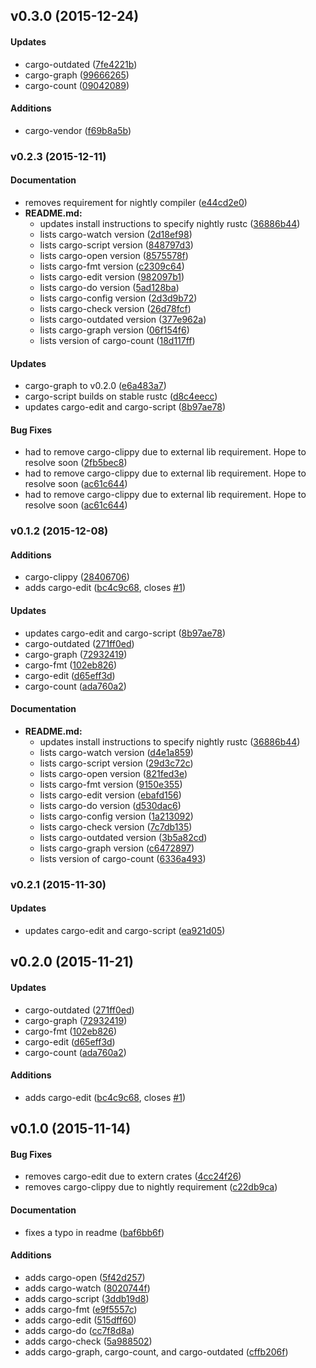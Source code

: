 <a name="v0.3.0"></a>
## v0.3.0 (2015-12-24)


#### Updates

*   cargo-outdated ([7fe4221b](https://github.com/kbknapp/cargo-extras/commit/7fe4221b27c61fe9fd273f5f1217bb52f40d89d7))
*   cargo-graph ([99666265](https://github.com/kbknapp/cargo-extras/commit/99666265f52ac6e8f46e4f1f8dc48f0caba18d3c))
*   cargo-count ([09042089](https://github.com/kbknapp/cargo-extras/commit/090420890bf413e22a407d12261bceaf79037633))

#### Additions

*   cargo-vendor ([f69b8a5b](https://github.com/kbknapp/cargo-extras/commit/f69b8a5b398294b41c49e2ba90bdd9385e031929))

<a name="v0.2.3"></a>
### v0.2.3 (2015-12-11)

#### Documentation

*   removes requirement for nightly compiler ([e44cd2e0](https://github.com/kbknapp/cargo-extras/commit/e44cd2e0e31114b735496818606381cc883fbabc))
* **README.md:**
  *  updates install instructions to specify nightly rustc ([36886b44](https://github.com/kbknapp/cargo-extras/commit/36886b441a2a749f3bca154af1ca5410233be657))
  *  lists cargo-watch version ([2d18ef98](https://github.com/kbknapp/cargo-extras/commit/2d18ef983f09cbe255208d6dd81b2a052727b722))
  *  lists cargo-script version ([848797d3](https://github.com/kbknapp/cargo-extras/commit/848797d3a12e382275c90d884060b22f4805c324))
  *  lists cargo-open version ([8575578f](https://github.com/kbknapp/cargo-extras/commit/8575578f8eb440dae7124a70f2136c159be61e33))
  *  lists cargo-fmt version ([c2309c64](https://github.com/kbknapp/cargo-extras/commit/c2309c6442a5563e02c75ec22a2b8d513a1a585a))
  *  lists cargo-edit version ([982097b1](https://github.com/kbknapp/cargo-extras/commit/982097b157e0cbf36d32f2a281d5ac33767d57f9))
  *  lists cargo-do version ([5ad128ba](https://github.com/kbknapp/cargo-extras/commit/5ad128bafff7a140ef83ef539d669ba2b86ba0e9))
  *  lists cargo-config version ([2d3d9b72](https://github.com/kbknapp/cargo-extras/commit/2d3d9b72193ed17941c9fbe453f9d7a671513ae7))
  *  lists cargo-check version ([26d78fcf](https://github.com/kbknapp/cargo-extras/commit/26d78fcff3d2126b08447472b3a6fec1a3193c4e))
  *  lists cargo-outdated version ([377e962a](https://github.com/kbknapp/cargo-extras/commit/377e962afc5e475f7d577814d2aa93ae9a1006a4))
  *  lists cargo-graph version ([06f154f6](https://github.com/kbknapp/cargo-extras/commit/06f154f6c9edbbccc9fd8e20f5ce7f9638fa0582))
  *  lists version of cargo-count ([18d117ff](https://github.com/kbknapp/cargo-extras/commit/18d117ff1a4e134a608c70befe3cd444a22e8138))

#### Updates

*   cargo-graph to v0.2.0 ([e6a483a7](https://github.com/kbknapp/cargo-extras/commit/e6a483a7ab91b5cf408e7e9c4ad658eb0544d4c9))
*   cargo-script builds on stable rustc ([d8c4eecc](https://github.com/kbknapp/cargo-extras/commit/d8c4eecc839dbca4a4813d53da4efcb924142aeb))
*   updates cargo-edit and cargo-script ([8b97ae78](https://github.com/kbknapp/cargo-extras/commit/8b97ae785e5deab8378549f8ed77319e8c9e2a5a))

#### Bug Fixes

*   had to remove cargo-clippy due to external lib requirement. Hope to resolve soon ([2fb5bec8](https://github.com/kbknapp/cargo-extras/commit/2fb5bec8185fccb29944c030b2135e4cc5196d11))
*   had to remove cargo-clippy due to external lib requirement. Hope to resolve soon ([ac61c644](https://github.com/kbknapp/cargo-extras/commit/ac61c644d76c98cfd726941ca2532244d4f55ff4))
*   had to remove cargo-clippy due to external lib requirement. Hope to resolve soon ([ac61c644](https://github.com/kbknapp/cargo-extras/commit/ac61c644d76c98cfd726941ca2532244d4f55ff4))

<a name="v0.2.2"></a>
### v0.1.2 (2015-12-08)


#### Additions

*   cargo-clippy ([28406706](https://github.com/kbknapp/cargo-extras/commit/284067061bf597627ff19f3477336fa290271551))
*   adds cargo-edit ([bc4c9c68](https://github.com/kbknapp/cargo-extras/commit/bc4c9c6842cdb5114c6df050e40f58dfc936d50e), closes [#1](https://github.com/kbknapp/cargo-extras/issues/1))

#### Updates

*   updates cargo-edit and cargo-script ([8b97ae78](https://github.com/kbknapp/cargo-extras/commit/8b97ae785e5deab8378549f8ed77319e8c9e2a5a))
*   cargo-outdated ([271ff0ed](https://github.com/kbknapp/cargo-extras/commit/271ff0edb59b881dc6cf816ffd594f191a5faa61))
*   cargo-graph ([72932419](https://github.com/kbknapp/cargo-extras/commit/72932419da475f91e4923d0d5c5c519b582076a1))
*   cargo-fmt ([102eb826](https://github.com/kbknapp/cargo-extras/commit/102eb826aa0997476723b238f3366e21655bef0b))
*   cargo-edit ([d65eff3d](https://github.com/kbknapp/cargo-extras/commit/d65eff3daf071888640c6bdd7c60a8b5113b5786))
*   cargo-count ([ada760a2](https://github.com/kbknapp/cargo-extras/commit/ada760a287ae328fdaa502a562e860824f4b74c2))

#### Documentation

* **README.md:**
  *  updates install instructions to specify nightly rustc ([36886b44](https://github.com/kbknapp/cargo-extras/commit/36886b441a2a749f3bca154af1ca5410233be657))
  *  lists cargo-watch version ([d4e1a859](https://github.com/kbknapp/cargo-extras/commit/d4e1a8592020e32544acc24074f043cac780f683))
  *  lists cargo-script version ([29d3c72c](https://github.com/kbknapp/cargo-extras/commit/29d3c72c4351fc3d68dcfe0ea2eb716de726087f))
  *  lists cargo-open version ([821fed3e](https://github.com/kbknapp/cargo-extras/commit/821fed3e8853d5cc54a5265cd9a15e5fa1bd16aa))
  *  lists cargo-fmt version ([9150e355](https://github.com/kbknapp/cargo-extras/commit/9150e355ac75c410f50e6ec46c0f5bfd48335987))
  *  lists cargo-edit version ([ebafd156](https://github.com/kbknapp/cargo-extras/commit/ebafd15632201a57b3da9f374a3cbfdbc6a24911))
  *  lists cargo-do version ([d530dac6](https://github.com/kbknapp/cargo-extras/commit/d530dac637a9fbe90771d488f60fc50b05a45afa))
  *  lists cargo-config version ([1a213092](https://github.com/kbknapp/cargo-extras/commit/1a2130925d3a551f23074c78593ad5281d54bc04))
  *  lists cargo-check version ([7c7db135](https://github.com/kbknapp/cargo-extras/commit/7c7db135887ebf17af7b9974017c8b9f82965077))
  *  lists cargo-outdated version ([3b5a82cd](https://github.com/kbknapp/cargo-extras/commit/3b5a82cd0efb58a8b5ace093faf8f87da7498bd2))
  *  lists cargo-graph version ([c6472897](https://github.com/kbknapp/cargo-extras/commit/c6472897fa079f0ae8725e7027fc549fdafd3703))
  *  lists version of cargo-count ([6336a493](https://github.com/kbknapp/cargo-extras/commit/6336a493a6d933fb2dda28b4dff198a6dac34c74))



<a name="v0.2.1"></a>
### v0.2.1 (2015-11-30)


#### Updates

*   updates cargo-edit and cargo-script ([ea921d05](https://github.com/kbknapp/cargo-extras/commit/ea921d0548cfe332358d43920b4c40cdb88be556))



<a name="v0.2.0"></a>
## v0.2.0 (2015-11-21)


#### Updates

*   cargo-outdated ([271ff0ed](https://github.com/kbknapp/cargo-extras/commit/271ff0edb59b881dc6cf816ffd594f191a5faa61))
*   cargo-graph ([72932419](https://github.com/kbknapp/cargo-extras/commit/72932419da475f91e4923d0d5c5c519b582076a1))
*   cargo-fmt ([102eb826](https://github.com/kbknapp/cargo-extras/commit/102eb826aa0997476723b238f3366e21655bef0b))
*   cargo-edit ([d65eff3d](https://github.com/kbknapp/cargo-extras/commit/d65eff3daf071888640c6bdd7c60a8b5113b5786))
*   cargo-count ([ada760a2](https://github.com/kbknapp/cargo-extras/commit/ada760a287ae328fdaa502a562e860824f4b74c2))

#### Additions

*   adds cargo-edit ([bc4c9c68](https://github.com/kbknapp/cargo-extras/commit/bc4c9c6842cdb5114c6df050e40f58dfc936d50e), closes [#1](https://github.com/kbknapp/cargo-extras/issues/1))



<a name="v0.1.0"></a>
## v0.1.0 (2015-11-14)


#### Bug Fixes

*   removes cargo-edit due to extern crates ([4cc24f26](https://github.com/kbknapp/cargo-extras/commit/4cc24f260f568e6d8231c5e99cac9c251c6d874e))
*   removes cargo-clippy due to nightly requirement ([c22db9ca](https://github.com/kbknapp/cargo-extras/commit/c22db9cab2375eef9bf6e1b00dfb69009d7c8e8d))

#### Documentation

*   fixes a typo in readme ([baf6bb6f](https://github.com/kbknapp/cargo-extras/commit/baf6bb6f068eb632956495c99884f70c03f94427))

#### Additions

*   adds cargo-open ([5f42d257](https://github.com/kbknapp/cargo-extras/commit/5f42d257633b623edfb534c10685275884216d76))
*   adds cargo-watch ([8020744f](https://github.com/kbknapp/cargo-extras/commit/8020744f2285333ceb1befc0514e016639452955))
*   adds cargo-script ([3ddb19d8](https://github.com/kbknapp/cargo-extras/commit/3ddb19d8bb93c992dd1704cc249c1fd9b0d10918))
*   adds cargo-fmt ([e9f5557c](https://github.com/kbknapp/cargo-extras/commit/e9f5557ce191f0c6db905efd04f1cb3bfa927eb3))
*   adds cargo-edit ([515dff60](https://github.com/kbknapp/cargo-extras/commit/515dff601950e2077e338b183ac0e121fffb86fd))
*   adds cargo-do ([cc7f8d8a](https://github.com/kbknapp/cargo-extras/commit/cc7f8d8ab8d2b3e5170eacf81c798aa3a7c056f3))
*   adds cargo-check ([5a988502](https://github.com/kbknapp/cargo-extras/commit/5a988502e8f6d550332e580faa4fbeb43761576d))
*   adds cargo-graph, cargo-count, and cargo-outdated ([cffb206f](https://github.com/kbknapp/cargo-extras/commit/cffb206f6449117801e033f31e373e11fc9afed3))



